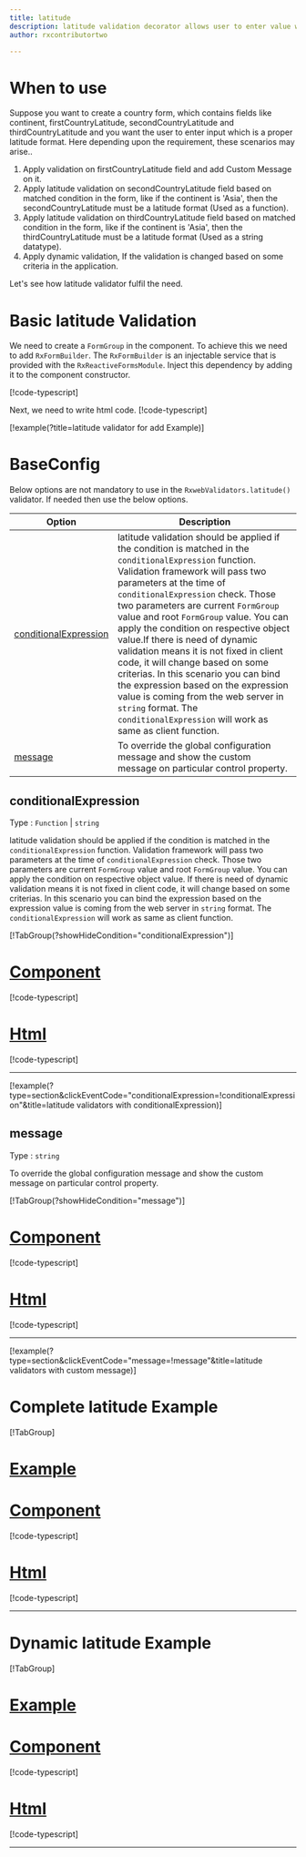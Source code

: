 ```yaml
---
title: latitude
description: latitude validation decorator allows user to enter value which is valid latitude.
author: rxcontributortwo

---
```

# When to use
Suppose you want to create a country form, which contains fields like continent, firstCountryLatitude, secondCountryLatitude and thirdCountryLatitude and you want the user to enter input which is a proper latitude format. Here depending upon the requirement, these scenarios may arise..
1. Apply validation on firstCountryLatitude field and add Custom Message on it.
2. Apply latitude validation on secondCountryLatitude field based on matched condition in the form, like if the continent is 'Asia', then the       secondCountryLatitude must be a latitude format (Used as a function).
3. Apply latitude validation on thirdCountryLatitude field  based on matched condition in the form, like if the continent is 'Asia', then the       thirdCountryLatitude must be a latitude format (Used as a string datatype).
4. Apply dynamic validation, If the validation is changed based on some criteria in the application.

Let's see how latitude validator fulfil the need.

# Basic latitude Validation

We need to create a `FormGroup` in the component. To achieve this we need to add `RxFormBuilder`. The `RxFormBuilder` is an injectable service that is provided with the `RxReactiveFormsModule`. Inject this dependency by adding it to the component constructor.

[!code-typescript[](\assets\examples\reactive-form-validators\validators\latitude\add\latitude-add.component.ts?type=section)]

Next, we need to write html code.
[!code-typescript[](\assets\examples\reactive-form-validators\validators\latitude\add\latitude-add.component.html?type=section)]

[!example(?title=latitude validator for add Example)]
<app-latitude-add-validator></app-latitude-add-validator>

# BaseConfig
Below options are not mandatory to use in the `RxwebValidators.latitude()` validator. If needed then use the below options.

|Option | Description |
|--- | ---- |
|[conditionalExpression](#conditionalExpression) | latitude validation should be applied if the condition is matched in the `conditionalExpression` function. Validation framework will pass two parameters at the time of `conditionalExpression` check. Those two parameters are current `FormGroup` value and root `FormGroup` value. You can apply the condition on respective object value.If there is need of dynamic validation means it is not fixed in client code, it will change based on some criterias. In this scenario you can bind the expression based on the expression value is coming from the web server in `string` format. The `conditionalExpression` will work as same as client function. |
|[message](#message) | To override the global configuration message and show the custom message on particular control property. |

## conditionalExpression 
Type :  `Function`  |  `string` 

latitude validation should be applied if the condition is matched in the `conditionalExpression` function. Validation framework will pass two parameters at the time of `conditionalExpression` check. Those two parameters are current `FormGroup` value and root `FormGroup` value. You can apply the condition on respective object value.
If there is need of dynamic validation means it is not fixed in client code, it will change based on some criterias. In this scenario you can bind the expression based on the expression value is coming from the web server in `string` format. The `conditionalExpression` will work as same as client function.

[!TabGroup(?showHideCondition="conditionalExpression")]
# [Component](#tab\conditionalExpressionComponent)
[!code-typescript[](\assets\examples\reactive-form-validators\validators\latitude\conditionalExpression\latitude-conditional-expressions.component.ts)]
# [Html](#tab\conditionalExpressionHtml)
[!code-typescript[](\assets\examples\reactive-form-validators\validators\latitude\conditionalExpression\latitude-conditional-expressions.component.html)]
***

[!example(?type=section&clickEventCode="conditionalExpression=!conditionalExpression"&title=latitude validators with conditionalExpression)]
<app-latitude-conditionalExpression-validator></app-latitude-conditionalExpression-validator>

## message 
Type :  `string` 

To override the global configuration message and show the custom message on particular control property.

[!TabGroup(?showHideCondition="message")]
# [Component](#tab\messageComponent)
[!code-typescript[](\assets\examples\reactive-form-validators\validators\latitude\message\latitude-message.component.ts)]
# [Html](#tab\messageHtml)
[!code-typescript[](\assets\examples\reactive-form-validators\validators\latitude\message\latitude-message.component.html)]
***

[!example(?type=section&clickEventCode="message=!message"&title=latitude validators with custom message)]
<app-latitude-message-validator></app-latitude-message-validator>

# Complete latitude Example
[!TabGroup]
# [Example](#tab\completeexample)
<app-latitude-complete-validator></app-latitude-complete-validator>
# [Component](#tab\completecomponent)
[!code-typescript[](\assets\examples\reactive-form-validators\validators\latitude\complete\latitude-complete.component.ts)]
# [Html](#tab\completehtml)
[!code-typescript[](\assets\examples\reactive-form-validators\validators\latitude\complete\latitude-complete.component.html)]
***

# Dynamic latitude Example
[!TabGroup]
# [Example](#tab\dynamicexample)
<app-latitude-dynamic-validator></app-latitude-dynamic-validator>
# [Component](#tab\dynamiccomponent)
[!code-typescript[](\assets\examples\reactive-form-validators\validators\latitude\dynamic\latitude-dynamic.component.ts)]
# [Html](#tab\dynamichtml)
[!code-typescript[](\assets\examples\reactive-form-validators\validators\latitude\dynamic\latitude-dynamic.component.html)]
***
